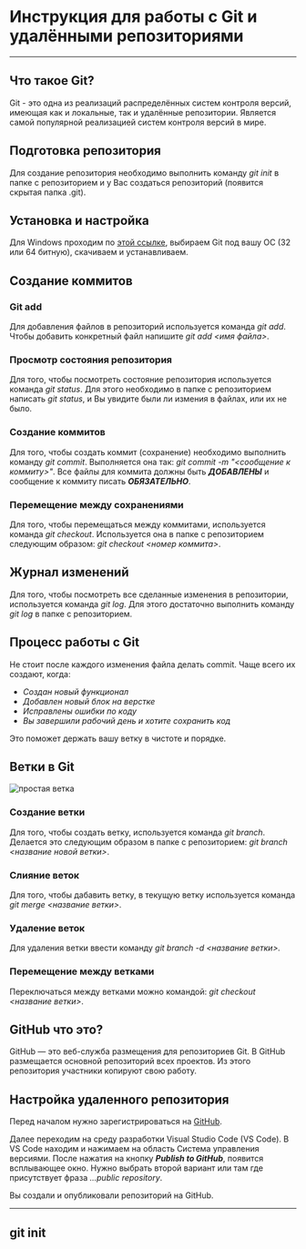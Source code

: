 # Инструкция для работы с Git и удалёнными репозиториями 
___

## Что такое Git?
Git - это одна из реализаций распределённых систем контроля версий, имеющая как и локальные, так и удалённые репозитории. Является самой популярной реализацией систем контроля версий в мире.
## Подготовка репозитория
Для создание репозитория необходимо выполнить команду *git init*  в папке с репозиторием и у Вас создаться репозиторий (появится скрытая папка .git).
## Установка и настройка
Для Windows проходим по [этой ссылке](https://git-scm.com/download/win/), выбираем Git под вашу ОС (32 или 64 битную), скачиваем и устанавливаем.
## Создание коммитов

### Git add
Для добавления файлов в репозиторий используется команда *git add*. Чтобы добавить конкретный файл напишите *git add <имя файла>*.

### Просмотр состояния репозитория
Для того, чтобы посмотреть состояние репозитория используется команда *git status*. Для этого необходимо в папке с репозиторием написать *git status*, и Вы увидите были ли измения в файлах, или их не было.

### Создание коммитов
Для того, чтобы создать коммит (сохранение) необходимо выполнить команду *git commit*. Выполняется она так: *git commit -m "<сообщение к коммиту>"*. Все файлы для коммита должны быть ***ДОБАВЛЕНЫ*** и сообщение к коммиту писать ***ОБЯЗАТЕЛЬНО***.

### Перемещение между сохранениями
Для того, чтобы перемещаться между коммитами, используется команда *git checkout*. Используется она в папке с репозиторием следующим образом: *git checkout <номер коммита>*.

## Журнал изменений
Для того, чтобы посмотреть все сделанные изменения в репозитории, используется команда *git log*. Для этого достаточно выполнить команду *git log* в папке с репозиторием.
## Процесс работы с Git
Не стоит после каждого изменения файла делать commit. Чаще всего их создают, когда:
* *Создан новый функционал*
* *Добавлен новый блок на верстке*
* *Исправлены ошибки по коду*
* *Вы завершили рабочий день и хотите сохранить код*

Это поможет держать вашу ветку в чистоте и порядке.
## Ветки в Git
![простая ветка](ветка.jpg)

### Создание ветки

Для того, чтобы создать ветку, используется команда *git branch*. Делается это следующим образом в папке с репозиторием: *git branch <название новой ветки>*.

### Слияние веток

Для того, чтобы дабавить ветку, в текущую ветку используется команда *git merge <название ветки>*.

### Удаление веток
Для удаления ветки ввести команду *git branch -d <название ветки>.*

### Перемещение между ветками
Переключаться между ветками можно командой: *git checkout <название ветки>*.
## GitHub что это?
GitHub — это веб-служба размещения для репозиториев Git. В GitHub размещается основной репозиторий всех проектов. Из этого репозитория участники копируют свою работу.
## Настройка удаленного репозитория
Перед началом нужно зарегистрироваться на [GitHub](https://github.com/).  

Далее переходим на среду разработки Visual Studio Code (VS Code).
В VS Code находим и нажимаем на область Система управления версиями.
После нажатия на кнопку *__Publish to GitHub__*, появится всплывающее окно. Нужно выбрать второй вариант или там где присутствует фраза *...public repository*.

Вы создали и опубликовали репозиторий на GitHub.
___
## git init